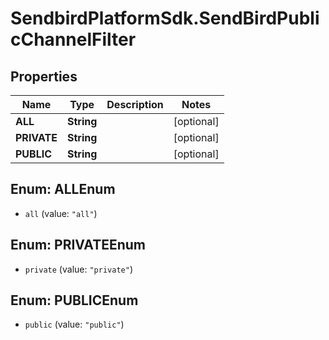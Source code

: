 # SendbirdPlatformSdk.SendBirdPublicChannelFilter

## Properties

Name | Type | Description | Notes
------------ | ------------- | ------------- | -------------
**ALL** | **String** |  | [optional] 
**PRIVATE** | **String** |  | [optional] 
**PUBLIC** | **String** |  | [optional] 



## Enum: ALLEnum


* `all` (value: `"all"`)





## Enum: PRIVATEEnum


* `private` (value: `"private"`)





## Enum: PUBLICEnum


* `public` (value: `"public"`)




